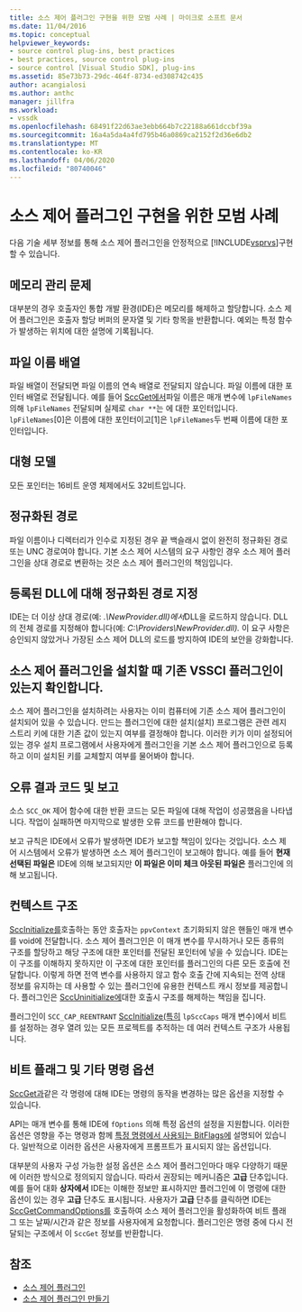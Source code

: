 ```yaml
---
title: 소스 제어 플러그인 구현을 위한 모범 사례 | 마이크로 소프트 문서
ms.date: 11/04/2016
ms.topic: conceptual
helpviewer_keywords:
- source control plug-ins, best practices
- best practices, source control plug-ins
- source control [Visual Studio SDK], plug-ins
ms.assetid: 85e73b73-29dc-464f-8734-ed308742c435
author: acangialosi
ms.author: anthc
manager: jillfra
ms.workload:
- vssdk
ms.openlocfilehash: 68491f22d63ae3ebb664b7c22188a661dccbf39a
ms.sourcegitcommit: 16a4a5da4a4fd795b46a0869ca2152f2d36e6db2
ms.translationtype: MT
ms.contentlocale: ko-KR
ms.lasthandoff: 04/06/2020
ms.locfileid: "80740046"
---
```

# <a name="best-practices-for-implementing-a-source-control-plug-in"></a>소스 제어 플러그인 구현을 위한 모범 사례
다음 기술 세부 정보를 통해 소스 제어 플러그인을 안정적으로 [!INCLUDE[vsprvs](../code-quality/includes/vsprvs_md.md)]구현할 수 있습니다.

## <a name="memory-management-issues"></a>메모리 관리 문제
 대부분의 경우 호출자인 통합 개발 환경(IDE)은 메모리를 해제하고 할당합니다. 소스 제어 플러그인은 호출자 할당 버퍼의 문자열 및 기타 항목을 반환합니다. 예외는 특정 함수가 발생하는 위치에 대한 설명에 기록됩니다.

## <a name="arrays-of-file-names"></a>파일 이름 배열
 파일 배열이 전달되면 파일 이름의 연속 배열로 전달되지 않습니다. 파일 이름에 대한 포인터 배열로 전달됩니다. 예를 들어 [SccGet에서](../extensibility/sccget-function.md)파일 이름은 매개 변수에 `lpFileNames` 의해 `lpFileNames` 전달되며 실제로 `char **`는 에 대한 포인터입니다. `lpFileNames`[0]은 이름에 대한 포인터이고[1]은 `lpFileNames`두 번째 이름에 대한 포인터입니다.

## <a name="large-model"></a>대형 모델
 모든 포인터는 16비트 운영 체제에서도 32비트입니다.

## <a name="fully-qualified-paths"></a>정규화된 경로
 파일 이름이나 디렉터리가 인수로 지정된 경우 끝 백슬래시 없이 완전히 정규화된 경로 또는 UNC 경로여야 합니다. 기본 소스 제어 시스템의 요구 사항인 경우 소스 제어 플러그인을 상대 경로로 변환하는 것은 소스 제어 플러그인의 책임입니다.

## <a name="specify-a-fully-qualified-path-for-the-registered-dll"></a>등록된 DLL에 대해 정규화된 경로 지정
 IDE는 더 이상 상대 경로(예: *.\NewProvider.dll)에서*DLL을 로드하지 않습니다. DLL의 전체 경로를 지정해야 합니다(예: *C:\Providers\NewProvider.dll).* 이 요구 사항은 승인되지 않았거나 가장된 소스 제어 DLL의 로드를 방지하여 IDE의 보안을 강화합니다.

## <a name="check-for-an-existing-vssci-plug-in-when-you-install-your-source-control-plug-in"></a>소스 제어 플러그인을 설치할 때 기존 VSSCI 플러그인이 있는지 확인합니다.
 소스 제어 플러그인을 설치하려는 사용자는 이미 컴퓨터에 기존 소스 제어 플러그인이 설치되어 있을 수 있습니다. 만드는 플러그인에 대한 설치(설치) 프로그램은 관련 레지스트리 키에 대한 기존 값이 있는지 여부를 결정해야 합니다. 이러한 키가 이미 설정되어 있는 경우 설치 프로그램에서 사용자에게 플러그인을 기본 소스 제어 플러그인으로 등록하고 이미 설치된 키를 교체할지 여부를 물어봐야 합니다.

## <a name="error-result-codes-and-reporting"></a>오류 결과 코드 및 보고
 소스 `SCC_OK` 제어 함수에 대한 반환 코드는 모든 파일에 대해 작업이 성공했음을 나타냅니다. 작업이 실패하면 마지막으로 발생한 오류 코드를 반환해야 합니다.

 보고 규칙은 IDE에서 오류가 발생하면 IDE가 보고할 책임이 있다는 것입니다. 소스 제어 시스템에서 오류가 발생하면 소스 제어 플러그인이 보고해야 합니다. 예를 들어 **현재 선택된 파일은** IDE에 의해 보고되지만 **이 파일은 이미 체크 아웃된 파일은** 플러그인에 의해 보고됩니다.

## <a name="the-context-structure"></a>컨텍스트 구조
 [SccInitialize를](../extensibility/sccinitialize-function.md)호출하는 동안 호출자는 `ppvContext` 초기화되지 않은 핸들인 매개 변수를 void에 전달합니다. 소스 제어 플러그인은 이 매개 변수를 무시하거나 모든 종류의 구조를 할당하고 해당 구조에 대한 포인터를 전달된 포인터에 넣을 수 있습니다. IDE는 이 구조를 이해하지 못하지만 이 구조에 대한 포인터를 플러그인의 다른 모든 호출에 전달합니다. 이렇게 하면 전역 변수를 사용하지 않고 함수 호출 간에 지속되는 전역 상태 정보를 유지하는 데 사용할 수 있는 플러그인에 유용한 컨텍스트 캐시 정보를 제공합니다. 플러그인은 [SccUninitialize에](../extensibility/sccuninitialize-function.md)대한 호출시 구조를 해제하는 책임을 집니다.

 플러그인이 `SCC_CAP_REENTRANT` [SccInitialize(특히](../extensibility/sccinitialize-function.md) `lpSccCaps` 매개 변수)에서 비트를 설정하는 경우 열려 있는 모든 프로젝트를 추적하는 데 여러 컨텍스트 구조가 사용됩니다.

## <a name="bitflags-and-other-command-options"></a>비트 플래그 및 기타 명령 옵션
 [SccGet과](../extensibility/sccget-function.md)같은 각 명령에 대해 IDE는 명령의 동작을 변경하는 많은 옵션을 지정할 수 있습니다.

 API는 매개 변수를 통해 IDE에 `fOptions` 의해 특정 옵션의 설정을 지원합니다. 이러한 옵션은 영향을 주는 명령과 함께 [특정 명령에서 사용되는 BitFlags에](../extensibility/bitflags-used-by-specific-commands.md) 설명되어 있습니다. 일반적으로 이러한 옵션은 사용자에게 프롬프트가 표시되지 않는 옵션입니다.

 대부분의 사용자 구성 가능한 설정 옵션은 소스 제어 플러그인마다 매우 다양하기 때문에 이러한 방식으로 정의되지 않습니다. 따라서 권장되는 메커니즘은 **고급** 단추입니다. 예를 들어 대화 **상자에서** IDE는 이해한 정보만 표시하지만 플러그인에 이 명령에 대한 옵션이 있는 경우 **고급** 단추도 표시됩니다. 사용자가 **고급** 단추를 클릭하면 IDE는 [SccGetCommandOptions를](../extensibility/sccgetcommandoptions-function.md) 호출하여 소스 제어 플러그인을 활성화하여 비트 플래그 또는 날짜/시간과 같은 정보를 사용자에게 요청합니다. 플러그인은 명령 중에 다시 전달되는 구조에서 이 `SccGet` 정보를 반환합니다.

## <a name="see-also"></a>참조
- [소스 제어 플러그인](../extensibility/source-control-plug-ins.md)
- [소스 제어 플러그인 만들기](../extensibility/internals/creating-a-source-control-plug-in.md)

